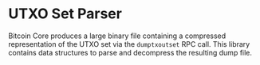 # UTXO Set Parser

Bitcoin Core produces a large binary file containing a compressed representation of the UTXO set via the `dumptxoutset` RPC call. This library contains data structures to parse and decompress the resulting dump file.
